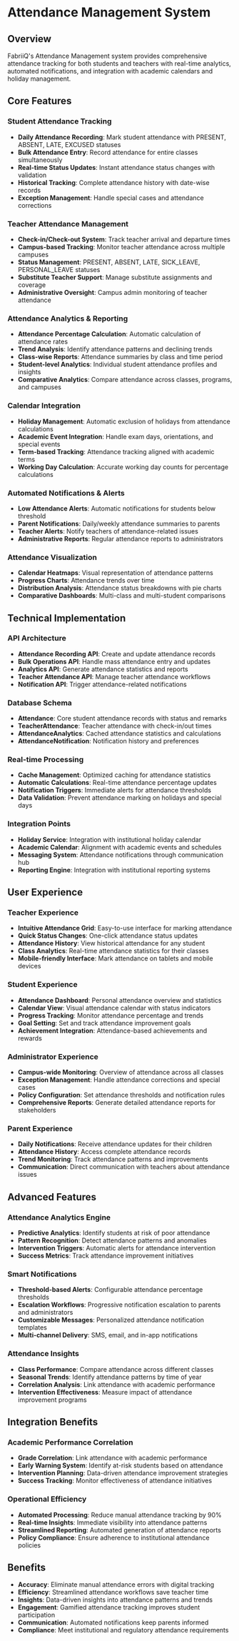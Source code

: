 # Attendance Management System

## Overview
FabriiQ's Attendance Management system provides comprehensive attendance tracking for both students and teachers with real-time analytics, automated notifications, and integration with academic calendars and holiday management.

## Core Features

### Student Attendance Tracking
- **Daily Attendance Recording**: Mark student attendance with PRESENT, ABSENT, LATE, EXCUSED statuses
- **Bulk Attendance Entry**: Record attendance for entire classes simultaneously
- **Real-time Status Updates**: Instant attendance status changes with validation
- **Historical Tracking**: Complete attendance history with date-wise records
- **Exception Management**: Handle special cases and attendance corrections

### Teacher Attendance Management
- **Check-in/Check-out System**: Track teacher arrival and departure times
- **Campus-based Tracking**: Monitor teacher attendance across multiple campuses
- **Status Management**: PRESENT, ABSENT, LATE, SICK_LEAVE, PERSONAL_LEAVE statuses
- **Substitute Teacher Support**: Manage substitute assignments and coverage
- **Administrative Oversight**: Campus admin monitoring of teacher attendance

### Attendance Analytics & Reporting
- **Attendance Percentage Calculation**: Automatic calculation of attendance rates
- **Trend Analysis**: Identify attendance patterns and declining trends
- **Class-wise Reports**: Attendance summaries by class and time period
- **Student-level Analytics**: Individual student attendance profiles and insights
- **Comparative Analytics**: Compare attendance across classes, programs, and campuses

### Calendar Integration
- **Holiday Management**: Automatic exclusion of holidays from attendance calculations
- **Academic Event Integration**: Handle exam days, orientations, and special events
- **Term-based Tracking**: Attendance tracking aligned with academic terms
- **Working Day Calculation**: Accurate working day counts for percentage calculations

### Automated Notifications & Alerts
- **Low Attendance Alerts**: Automatic notifications for students below threshold
- **Parent Notifications**: Daily/weekly attendance summaries to parents
- **Teacher Alerts**: Notify teachers of attendance-related issues
- **Administrative Reports**: Regular attendance reports to administrators

### Attendance Visualization
- **Calendar Heatmaps**: Visual representation of attendance patterns
- **Progress Charts**: Attendance trends over time
- **Distribution Analysis**: Attendance status breakdowns with pie charts
- **Comparative Dashboards**: Multi-class and multi-student comparisons

## Technical Implementation

### API Architecture
- **Attendance Recording API**: Create and update attendance records
- **Bulk Operations API**: Handle mass attendance entry and updates
- **Analytics API**: Generate attendance statistics and reports
- **Teacher Attendance API**: Manage teacher attendance workflows
- **Notification API**: Trigger attendance-related notifications

### Database Schema
- **Attendance**: Core student attendance records with status and remarks
- **TeacherAttendance**: Teacher attendance with check-in/out times
- **AttendanceAnalytics**: Cached attendance statistics and calculations
- **AttendanceNotification**: Notification history and preferences

### Real-time Processing
- **Cache Management**: Optimized caching for attendance statistics
- **Automatic Calculations**: Real-time attendance percentage updates
- **Notification Triggers**: Immediate alerts for attendance thresholds
- **Data Validation**: Prevent attendance marking on holidays and special days

### Integration Points
- **Holiday Service**: Integration with institutional holiday calendar
- **Academic Calendar**: Alignment with academic events and schedules
- **Messaging System**: Attendance notifications through communication hub
- **Reporting Engine**: Integration with institutional reporting systems

## User Experience

### Teacher Experience
- **Intuitive Attendance Grid**: Easy-to-use interface for marking attendance
- **Quick Status Changes**: One-click attendance status updates
- **Attendance History**: View historical attendance for any student
- **Class Analytics**: Real-time attendance statistics for their classes
- **Mobile-friendly Interface**: Mark attendance on tablets and mobile devices

### Student Experience
- **Attendance Dashboard**: Personal attendance overview and statistics
- **Calendar View**: Visual attendance calendar with status indicators
- **Progress Tracking**: Monitor attendance percentage and trends
- **Goal Setting**: Set and track attendance improvement goals
- **Achievement Integration**: Attendance-based achievements and rewards

### Administrator Experience
- **Campus-wide Monitoring**: Overview of attendance across all classes
- **Exception Management**: Handle attendance corrections and special cases
- **Policy Configuration**: Set attendance thresholds and notification rules
- **Comprehensive Reports**: Generate detailed attendance reports for stakeholders

### Parent Experience
- **Daily Notifications**: Receive attendance updates for their children
- **Attendance History**: Access complete attendance records
- **Trend Monitoring**: Track attendance patterns and improvements
- **Communication**: Direct communication with teachers about attendance issues

## Advanced Features

### Attendance Analytics Engine
- **Predictive Analytics**: Identify students at risk of poor attendance
- **Pattern Recognition**: Detect attendance patterns and anomalies
- **Intervention Triggers**: Automatic alerts for attendance intervention
- **Success Metrics**: Track attendance improvement initiatives

### Smart Notifications
- **Threshold-based Alerts**: Configurable attendance percentage thresholds
- **Escalation Workflows**: Progressive notification escalation to parents and administrators
- **Customizable Messages**: Personalized attendance notification templates
- **Multi-channel Delivery**: SMS, email, and in-app notifications

### Attendance Insights
- **Class Performance**: Compare attendance across different classes
- **Seasonal Trends**: Identify attendance patterns by time of year
- **Correlation Analysis**: Link attendance with academic performance
- **Intervention Effectiveness**: Measure impact of attendance improvement programs

## Integration Benefits

### Academic Performance Correlation
- **Grade Correlation**: Link attendance with academic performance
- **Early Warning System**: Identify at-risk students based on attendance
- **Intervention Planning**: Data-driven attendance improvement strategies
- **Success Tracking**: Monitor effectiveness of attendance initiatives

### Operational Efficiency
- **Automated Processing**: Reduce manual attendance tracking by 90%
- **Real-time Insights**: Immediate visibility into attendance patterns
- **Streamlined Reporting**: Automated generation of attendance reports
- **Policy Compliance**: Ensure adherence to institutional attendance policies

## Benefits
- **Accuracy**: Eliminate manual attendance errors with digital tracking
- **Efficiency**: Streamlined attendance workflows save teacher time
- **Insights**: Data-driven insights into attendance patterns and trends
- **Engagement**: Gamified attendance tracking improves student participation
- **Communication**: Automated notifications keep parents informed
- **Compliance**: Meet institutional and regulatory attendance requirements
